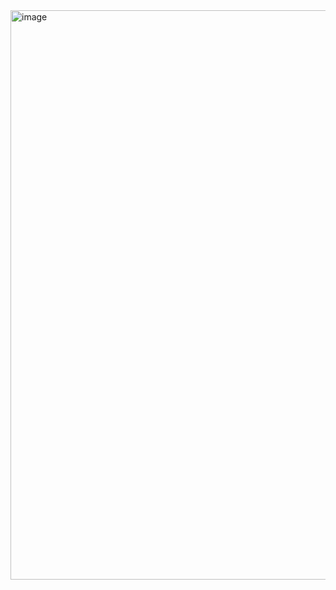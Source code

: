 <img width="1883" height="911" alt="image" src="https://github.com/user-attachments/assets/650474dc-f65b-4103-b5e0-0f5e3a1a1441" />

